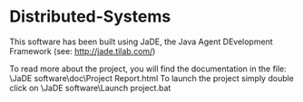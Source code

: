 # Distributed-Systems
This software has been built using JaDE, the Java Agent DEvelopment Framework (see: http://jade.tilab.com/)

To read more about the project, you will find the documentation in the file: \JaDE software\doc\Project Report.html
To launch the project simply double click on \JaDE software\Launch project.bat
